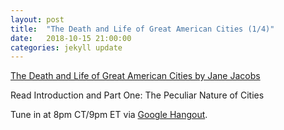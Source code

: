 ```yaml
---
layout: post
title:  "The Death and Life of Great American Cities (1/4)"
date:   2018-10-15 21:00:00
categories: jekyll update
---
```


[The Death and Life of Great American Cities by Jane Jacobs](http://www.petkovstudio.com/bg/wp-content/uploads/2017/03/The-Death-and-Life-of-Great-American-Cities_Jane-Jacobs-Complete-book.pdf) 

Read Introduction and Part One: The Peculiar Nature of Cities

Tune in at 8pm CT/9pm ET via [Google Hangout](https://calendar.google.com/calendar/r/eventedit/NW40NWNhOGpkbGg0Z3Z2dmhjY212dHIxMjUgd2lsbGlhbXMucmViZWNjYUBt?pli=1).
